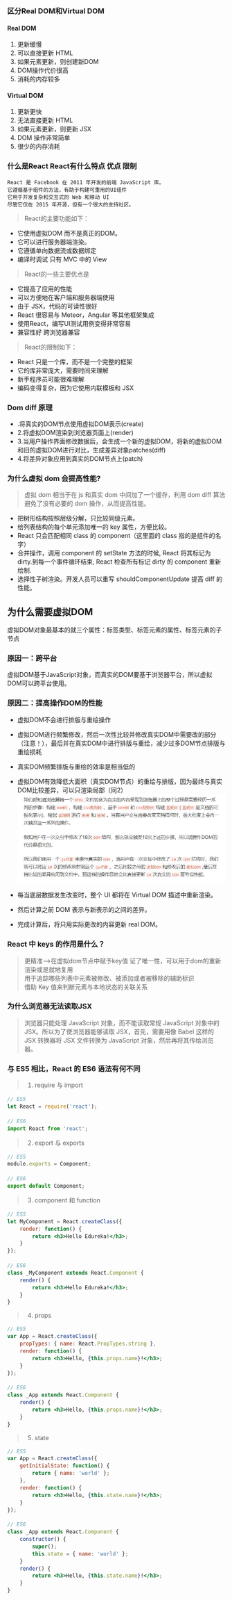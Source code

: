 ### 区分Real DOM和Virtual DOM
#### Real DOM
1. 更新缓慢
2. 可以直接更新 HTML
3. 如果元素更新，则创建新DOM
4. DOM操作代价很高
5. 消耗的内存较多
#### Virtual DOM
1. 更新更快
2. 无法直接更新 HTML
3. 如果元素更新，则更新 JSX
4. DOM 操作非常简单
5. 很少的内存消耗

### 什么是React React有什么特点 优点 限制
    React 是 Facebook 在 2011 年开发的前端 JavaScript 库。
    它遵循基于组件的方法，有助于构建可重用的UI组件
    它用于开发复杂和交互式的 Web 和移动 UI
    尽管它仅在 2015 年开源，但有一个很大的支持社区。
>React的主要功能如下：
+ 它使用虚拟DOM 而不是真正的DOM。
+ 它可以进行服务器端渲染。
+ 它遵循单向数据流或数据绑定
+ 编译时调试 只有 MVC 中的 View
>React的一些主要优点是
+ 它提高了应用的性能
+ 可以方便地在客户端和服务器端使用
+ 由于 JSX，代码的可读性很好
+ React 很容易与 Meteor，Angular 等其他框架集成
+ 使用React，编写UI测试用例变得非常容易
+ 兼容性好 跨浏览器兼容
>React的限制如下：
+ React 只是一个库，而不是一个完整的框架
+ 它的库非常庞大，需要时间来理解
+ 新手程序员可能很难理解
+ 编码变得复杂，因为它使用内联模板和 JSX

### Dom diff 原理
+ .将真实的DOM节点使用虚拟DOM表示(create)  
+ 2.将虚拟DOM渲染到浏览器页面上(render)  
+ 3.当用户操作界面修改数据后，会生成一个新的虚拟DOM，将新的虚拟DOM和旧的虚拟DOM进行对比，生成差异对象patches(diff)  
+ 4.将差异对象应用到真实的DOM节点上(patch)  

### 为什么虚拟 dom 会提高性能?
>虚拟 dom 相当于在 js 和真实 dom 中间加了一个缓存，利用 dom diff 算法避免了没有必要的 dom 操作，从而提高性能。

+ 把树形结构按照层级分解，只比较同级元素。
+ 给列表结构的每个单元添加唯一的 key 属性，方便比较。
+ React 只会匹配相同 class 的 component（这里面的 class 指的是组件的名字）
+ 合并操作，调用 component 的 setState 方法的时候, React 将其标记为 dirty.到每一个事件循环结束, React 检查所有标记 dirty 的 component 重新绘制.
+ 选择性子树渲染。开发人员可以重写 shouldComponentUpdate 提高 diff 的性能。

## 为什么需要虚拟DOM
虚拟DOM对象最基本的就三个属性：标签类型、标签元素的属性、标签元素的子节点
### 原因一：跨平台
虚拟DOM基于JavaScript对象，而真实的DOM要基于浏览器平台，所以虚拟DOM可以跨平台使用。
### 原因二：提高操作DOM的性能
+ 虚拟DOM不会进行排版与重绘操作
+ 虚拟DOM进行频繁修改，然后一次性比较并修改真实DOM中需要改的部分（注意！），最后并在真实DOM中进行排版与重绘，减少过多DOM节点排版与重绘损耗
+ 真实DOM频繁排版与重绘的效率是相当低的
+ 虚拟DOM有效降低大面积（真实DOM节点）的重绘与排版，因为最终与真实DOM比较差异，可以只渲染局部（同2）
![Image text](img/虚拟DOM.jpg)

+ 每当底层数据发生改变时，整个 UI 都将在 Virtual DOM 描述中重新渲染。
+ 然后计算之前 DOM 表示与新表示的之间的差异。
+ 完成计算后，将只用实际更改的内容更新 real DOM。

### React 中 keys 的作用是什么？
>更精准-->在虚拟dom节点中赋予key值 证了唯一性，可以用于dom的重新渲染或是就地复用<br />
用于追踪哪些列表中元素被修改、被添加或者被移除的辅助标识<br />
借助 Key 值来判断元素与本地状态的关联关系
### 为什么浏览器无法读取JSX
>浏览器只能处理 JavaScript 对象，而不能读取常规 JavaScript 对象中的 JSX。所以为了使浏览器能够读取 JSX，首先，需要用像 Babel 这样的 JSX 转换器将 JSX 文件转换为 JavaScript 对象，然后再将其传给浏览器。
### 与 ES5 相比，React 的 ES6 语法有何不同
>1. require 与 import
```js
// ES5
let React = require('react');

// ES6
import React from 'react';
```
>2. export 与 exports
```js
// ES5
module.exports = Component;
 
// ES6
export default Component;
```
>3. component 和 function
```jsx harmony
// ES5
let MyComponent = React.createClass({
    render: function() {
        return <h3>Hello Edureka!</h3>;
    }
});
 
// ES6
class _MyComponent extends React.Component {
    render() {
        return <h3>Hello Edureka!</h3>;
    }
}
```
>4. props
```jsx harmony
// ES5
var App = React.createClass({
    propTypes: { name: React.PropTypes.string },
    render: function() {
        return <h3>Hello, {this.props.name}!</h3>;
    }
});

// ES6
class _App extends React.Component {
    render() {
        return <h3>Hello, {this.props.name}!</h3>;
    }
}
```
>5. state
```jsx harmony
// ES5
var App = React.createClass({
    getInitialState: function() {
        return { name: 'world' };
    },
    render: function() {
        return <h3>Hello, {this.state.name}!</h3>;
    }
});

// ES6
class _App extends React.Component {
    constructor() {
        super();
        this.state = { name: 'world' };
    }
    render() {
        return <h3>Hello, {this.state.name}!</h3>;
    }
}
```

